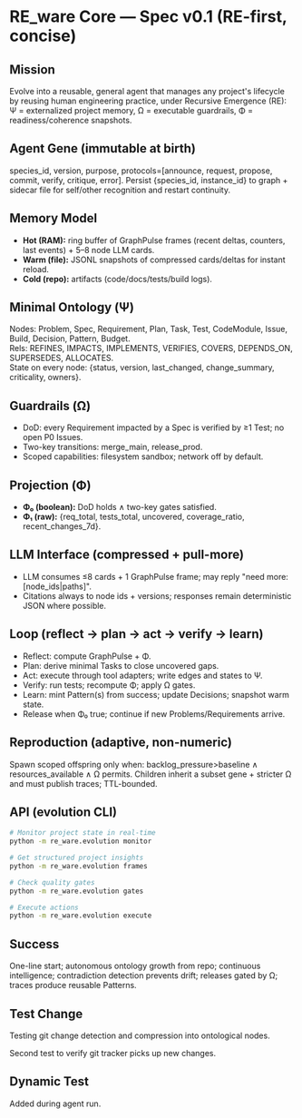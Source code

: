 # RE_ware Core — Spec v0.1 (RE-first, concise)

## Mission
Evolve into a reusable, general agent that manages any project's lifecycle by reusing human engineering practice, under Recursive Emergence (RE): Ψ = externalized project memory, Ω = executable guardrails, Φ = readiness/coherence snapshots.

## Agent Gene (immutable at birth)
species_id, version, purpose, protocols=[announce, request, propose, commit, verify, critique, error].
Persist {species_id, instance_id} to graph + sidecar file for self/other recognition and restart continuity.

## Memory Model
- **Hot (RAM):** ring buffer of GraphPulse frames (recent deltas, counters, last events) + 5–8 node LLM cards.
- **Warm (file):** JSONL snapshots of compressed cards/deltas for instant reload.
- **Cold (repo):** artifacts (code/docs/tests/build logs).

## Minimal Ontology (Ψ)
Nodes: Problem, Spec, Requirement, Plan, Task, Test, CodeModule, Issue, Build, Decision, Pattern, Budget.  
Rels: REFINES, IMPACTS, IMPLEMENTS, VERIFIES, COVERS, DEPENDS_ON, SUPERSEDES, ALLOCATES.  
State on every node: {status, version, last_changed, change_summary, criticality, owners}.

## Guardrails (Ω)
- DoD: every Requirement impacted by a Spec is verified by ≥1 Test; no open P0 Issues.
- Two-key transitions: merge_main, release_prod.
- Scoped capabilities: filesystem sandbox; network off by default.

## Projection (Φ)
- **Φ₀ (boolean):** DoD holds ∧ two-key gates satisfied.
- **Φ₁ (raw):** {req_total, tests_total, uncovered, coverage_ratio, recent_changes_7d}.

## LLM Interface (compressed + pull-more)
- LLM consumes ≤8 cards + 1 GraphPulse frame; may reply "need more: [node_ids|paths]".
- Citations always to node ids + versions; responses remain deterministic JSON where possible.

## Loop (reflect → plan → act → verify → learn)
- Reflect: compute GraphPulse + Φ.
- Plan: derive minimal Tasks to close uncovered gaps.
- Act: execute through tool adapters; write edges and states to Ψ.
- Verify: run tests; recompute Φ; apply Ω gates.
- Learn: mint Pattern(s) from success; update Decisions; snapshot warm state.
- Release when Φ₀ true; continue if new Problems/Requirements arrive.

## Reproduction (adaptive, non-numeric)
Spawn scoped offspring only when: backlog_pressure>baseline ∧ resources_available ∧ Ω permits. Children inherit a subset gene + stricter Ω and must publish traces; TTL-bounded.

## API (evolution CLI)
```bash
# Monitor project state in real-time
python -m re_ware.evolution monitor

# Get structured project insights
python -m re_ware.evolution frames

# Check quality gates
python -m re_ware.evolution gates

# Execute actions
python -m re_ware.evolution execute
```

## Success

One-line start; autonomous ontology growth from repo; continuous intelligence; contradiction detection prevents drift; releases gated by Ω; traces produce reusable Patterns.

## Test Change  
Testing git change detection and compression into ontological nodes.

Second test to verify git tracker picks up new changes.
## Dynamic Test
Added during agent run.
